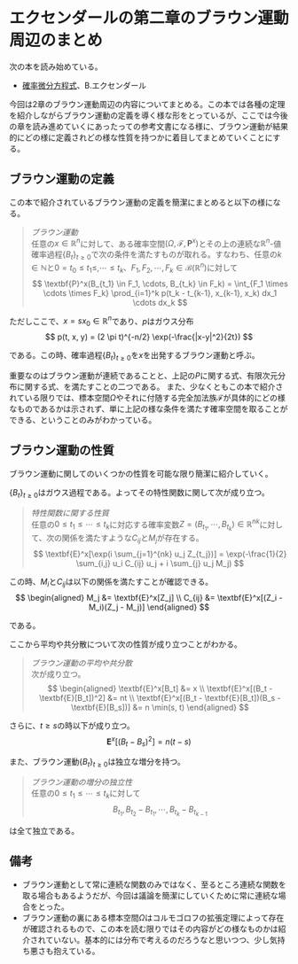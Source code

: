 # エクセンダールの第二章のブラウン運動周辺のまとめ

次の本を読み始めている。
- [確率微分方程式](https://www.amazon.co.jp/dp/4621061763)、B.エクセンダール

今回は2章のブラウン運動周辺の内容についてまとめる。この本では各種の定理を紹介しながらブラウン運動の定義を導く様な形をとっているが、ここでは今後の章を読み進めていくにあったっての参考文書になる様に、ブラウン運動が結果的にどの様に定義されどの様な性質を持つかに着目してまとめていくことにする。

## ブラウン運動の定義

この本で紹介されているブラウン運動の定義を簡潔にまとめると以下の様になる。
> *ブラウン運動*  
> 任意の$x \in \mathbb{R}^n$に対して、ある確率空間$(\Omega, \mathcal{F}, \textbf{P}^x)$とその上の連続な$\mathbb{R}^n$-値確率過程$\{B_t\}_{t\ge0}$で次の条件を満たすものが取れる。すなわち、任意の$k \in \mathbb{N}$と$0=t_0 \le t_1 \le,\cdots \le t_k$、$F_1,F_2,\cdots,F_k \in \mathcal{B}(\mathbb{R}^n)$に対して
$$
\textbf{P}^x(B_{t_1} \in F_1, \cdots, B_{t_k} \in F_k) = \int_{F_1 \times \cdots \times F_k} \prod_{i=1}^k p(t_k - t_{k-1}, x_{k-1}, x_k) dx_1 \cdots dx_k
$$

ただしここで、$x=sx_0 \in \mathbb{R}^n$であり、$p$はガウス分布
$$
p(t, x, y) = (2 \pi t)^{-n/2} \exp(-\frac{|x-y|^2}{2t})
$$

である。この時、確率過程$\{B_t\}_{t \ge 0}$を$x$を出発するブラウン運動と呼ぶ。

重要なのはブラウン運動が連続であることと、上記の$P$に関する式、有限次元分布に関する式、を満たすことの二つである。
また、少なくともこの本で紹介されている限りでは、標本空間$\Omega$やそれに付随する完全加法族$\mathcal{F}$が具体的にどの様なものであるかは示されず、単に上記の様な条件を満たす確率空間を取ることができる、ということのみがわかっている。

## ブラウン運動の性質

ブラウン運動に関してのいくつかの性質を可能な限り簡潔に紹介していく。

$\{B_t\}_{t \ge 0}$はガウス過程である。よってその特性関数に関して次が成り立つ。
> *特性関数に関する性質*  
> 任意の$0 \le t_1 \le \cdots \le t_k$に対応する確率変数$Z=(B_{t_1}, \cdots, B_{t_k}) \in \mathbb{R}^{nk}$に対して、次の関係を満たすような$C_{ij}$と$M_j$が存在する。
$$
\textbf{E}^x[\exp(i \sum_{j=1}^{nk} u_j Z_{t_j})] = \exp(-\frac{1}{2} \sum_{i,j} u_i C_{ij} u_j + i \sum_{j} u_j M_j)
$$

この時、$M_i$と$C_{ij}$は以下の関係を満たすことが確認できる。
$$
\begin{aligned}
M_j &= \textbf{E}^x[Z_j] \\
C_{ij} &= \textbf{E}^x[(Z_i - M_i)(Z_j - M_j)]
\end{aligned}
$$

である。

ここから平均や共分散について次の性質が成り立つことがわかる。
> *ブラウン運動の平均や共分散*  
> 次が成り立つ。
$$
\begin{aligned}
\textbf{E}^x[B_t] &= x \\
\textbf{E}^x[(B_t - \textbf{E}[B_t])^2] &= nt \\
\textbf{E}^x[(B_t - \textbf{E}[B_t])(B_s - \textbf{E}[B_s])] &= n \min(s, t)
\end{aligned}
$$

さらに、$t \ge s$の時以下が成り立つ。
$$
\textbf{E}^x[(B_t - B_s)^2] = n(t-s)
$$


また、ブラウン運動$\{B_t\}_{t \ge 0}$は独立な増分を持つ。
> *ブラウン運動の増分の独立性*  
> 任意の$0 \le t_1 \le \cdots \le t_k$に対して
$$
B_{t_1}, B_{t_2} - B_{t_1}, \cdots, B_{t_k} - B_{t_{k-1}}
$$

は全て独立である。


## 備考
- ブラウン運動として常に連続な関数のみではなく、至るところ連続な関数を取る場合もあるようだが、今回は議論を簡潔にしていくために常に連続な場合をとった。
- ブラウン運動の裏にある標本空間$\Omega$はコルモゴロフの拡張定理によって存在が確認されるもので、この本を読む限りではその内容がどの様なものかは紹介されていない。基本的には分布で考えるのだろうなと思いつつ、少し気持ち悪さも抱えている。
